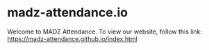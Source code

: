 # madz-attendance.io

Welcome to MADZ Attendance.
To view our website, follow this link:
https://madz-attendance.github.io/index.html

